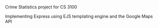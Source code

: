Crime Statistics project for CS 3100

Implementing Express using EJS templating engine and the Google Maps API
